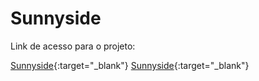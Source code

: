 # Sunnyside

Link de acesso para o projeto:

[Sunnyside](https://gilded-syrniki-7e5728.netlify.app/){:target="_blank"}
[Sunnyside]([https://www.google.com/](https://gilded-syrniki-7e5728.netlify.app/)){:target="_blank"}
